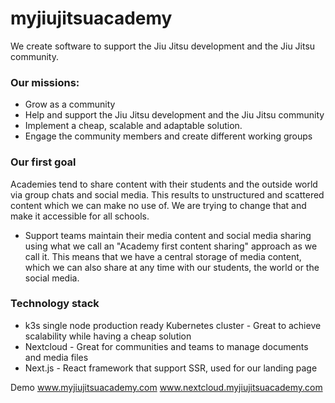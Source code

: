 # myjiujitsuacademy

We create software to support the Jiu Jitsu development and the Jiu Jitsu community. 

### Our missions:
* Grow as a community
* Help and support the Jiu Jitsu development and the Jiu Jitsu community
* Implement a cheap, scalable and adaptable solution. 
* Engage the community members and create different working groups 

### Our first goal
Academies tend to share content with their students and the outside world via group chats and social media. This results to unstructured and scattered content which we can make no use of. We are trying to change that and make it accessible for all schools.
* Support teams maintain their media content and social media sharing using what we call an "Academy first content sharing" approach as we call it. This means that we have a central storage of media content, which we can also share at any time with our students, the world or the social media.

### Technology stack
* k3s single node production ready Kubernetes cluster - Great to achieve scalability while having a cheap solution
* Nextcloud - Great for communities and teams to manage documents and media files
* Next.js - React framework that support SSR, used for our landing page


Demo
www.myjiujitsuacademy.com
www.nextcloud.myjiujitsuacademy.com

